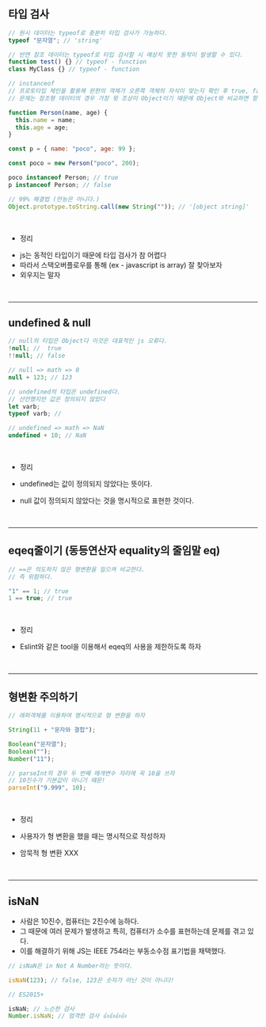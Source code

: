 ## 타입 검사

```javascript
// 원시 데이터는 typeof로 충분히 타입 검사가 가능하다.
typeof "문자열"; // 'string'

// 반면 참조 데이터는 typeof로 타입 검사할 시 예상치 못한 동작이 발생할 수 있다.
function test() {} // typeof - function
class MyClass {} // typeof - function
```

```javascript
// instanceof
// 프로토타입 체인을 활용해 왼편의 객체가 오른쪽 객체의 자식이 맞는지 확인 후 true, false 반환
// 문제는 참조형 데이터의 경우 가장 윗 조상이 Object이기 때문에 Object와 비교하면 항상 true가 나와버린다.

function Person(name, age) {
  this.name = name;
  this.age = age;
}

const p = { name: "poco", age: 99 };

const poco = new Person("poco", 200);

poco instanceof Person; // true
p instanceof Person; // false

// 99% 해결법 (만능은 아니다.)
Object.prototype.toString.call(new String("")); // '[object string]'
```

<br>

- 정리

* js는 동적인 타입이기 때문에 타입 검사가 참 어렵다
* 따라서 스택오버플로우를 통해 (ex - javascript is array) 잘 찾아보자
* 외우지는 말자

<br>

<hr>

## undefined & null

```javascript
// null의 타입은 Object다 이것은 대표적인 js 오류다.
!null; //  true
!!null; // false

// null => math => 0
null + 123; // 123

// undefined의 타입은 undefined다.
// 선언했지만 값은 정의되지 않았다
let varb;
typeof varb; //

// undefined => math => NaN
undefined + 10; // NaN
```

<br>

- 정리

- undefined는 값이 정의되지 않았다는 뜻이다.
- null 값이 정의되지 않았다는 것을 명시적으로 표현한 것이다.

<br>

<hr>

## eqeq줄이기 (동등연산자 equality의 줄임말 eq)

```javascript
// ==은 의도하지 않은 형변환을 일으켜 비교한다.
// 즉 위험하다.

"1" == 1; // true
1 == true; // true
```

<br>

- 정리

- Eslint와 같은 tool을 이용해서 eqeq의 사용을 제한하도록 하자

<br>

<hr>

## 형변환 주의하기

```javascript
// 래퍼객체를 이용하여 명시적으로 형 변환을 하자

String(11 + "문자와 결합");

Boolean("문자열");
Boolean("");
Number("11");

// parseInt의 경우 두 번째 매개변수 자리에 꼭 10을 쓰자
// 10진수가 기본값이 아니기 떄문!
parseInt("9.999", 10);
```

<br>

- 정리

- 사용자가 형 변환을 했을 때는 명시적으로 작성하자
- 암묵적 형 변환 XXX

<br>

<hr>

## isNaN

- 사람은 10진수, 컴퓨터는 2진수에 능하다.
- 그 때문에 여러 문제가 발생하고 특히, 컴퓨터가 소수를 표현하는데 문제를 겪고 있다.
- 이를 해결하기 위해 JS는 IEEE 754라는 부동소수점 표기법을 채택했다.

```javascript
// isNaN은 in Not A Number라는 뜻이다.

isNaN(123); // false, 123은 숫자가 아닌 것이 아니다!

// ES2015+

isNaN; // 느슨한 검사
Number.isNaN; // 엄격한 검사 👍👍👍👍
```
